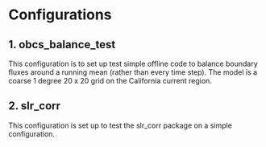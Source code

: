 # Configurations

## 1. obcs_balance_test
This configuration is to set up test simple offline code to balance boundary fluxes around a running mean (rather than every time step). The model is a coarse 1 degree 20 x 20 grid on the California current region.

## 2. slr_corr
This configuration is set up to test the slr_corr package on a simple configuration.
